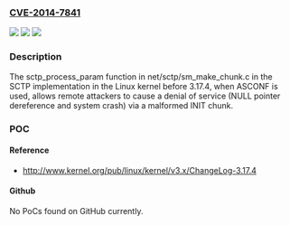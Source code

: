 ### [CVE-2014-7841](https://cve.mitre.org/cgi-bin/cvename.cgi?name=CVE-2014-7841)
![](https://img.shields.io/static/v1?label=Product&message=n%2Fa&color=blue)
![](https://img.shields.io/static/v1?label=Version&message=n%2Fa&color=blue)
![](https://img.shields.io/static/v1?label=Vulnerability&message=n%2Fa&color=brighgreen)

### Description

The sctp_process_param function in net/sctp/sm_make_chunk.c in the SCTP implementation in the Linux kernel before 3.17.4, when ASCONF is used, allows remote attackers to cause a denial of service (NULL pointer dereference and system crash) via a malformed INIT chunk.

### POC

#### Reference
- http://www.kernel.org/pub/linux/kernel/v3.x/ChangeLog-3.17.4

#### Github
No PoCs found on GitHub currently.

